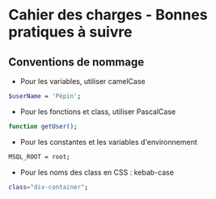 # Cahier des charges - Bonnes pratiques à suivre

## Conventions de nommage

- Pour les variables, utiliser camelCase
```bash
$userName = 'Pépin';
```

- Pour les fonctions et class, utiliser PascalCase
```bash
function getUser();
```

- Pour les constantes et les variables d'environnement
```bash
MSQL_ROOT = root;
```

- Pour les noms des class en CSS :  kebab-case
```bash
class="div-container";
```
